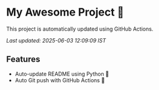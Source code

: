# My Awesome Project 🚀

This project is automatically updated using GitHub Actions.

_Last updated: 2025-06-03 12:09:09 IST_

## Features
- Auto-update README using Python 🐍
- Auto Git push with GitHub Actions 🤖

